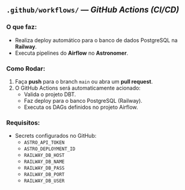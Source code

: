 ## `.github/workflows/` — *GitHub Actions (CI/CD)*

### O que faz:
* Realiza deploy automático para o banco de dados PostgreSQL na **Railway**.
* Executa pipelines do **Airflow** no **Astronomer**.

### Como Rodar:
1. Faça **push** para o branch `main` ou abra um **pull request**.
2. O GitHub Actions será automaticamente acionado:
   * Valida o projeto DBT.
   * Faz deploy para o banco PostgreSQL (Railway).
   * Executa os DAGs definidos no projeto Airflow.

### Requisitos:
* Secrets configurados no GitHub:
  * `ASTRO_API_TOKEN`
  * `ASTRO_DEPLOYMENT_ID`
  * `RAILWAY_DB_HOST`
  * `RAILWAY_DB_NAME`
  * `RAILWAY_DB_PASS`
  * `RAILWAY_DB_PORT`
  * `RAILWAY_DB_USER`